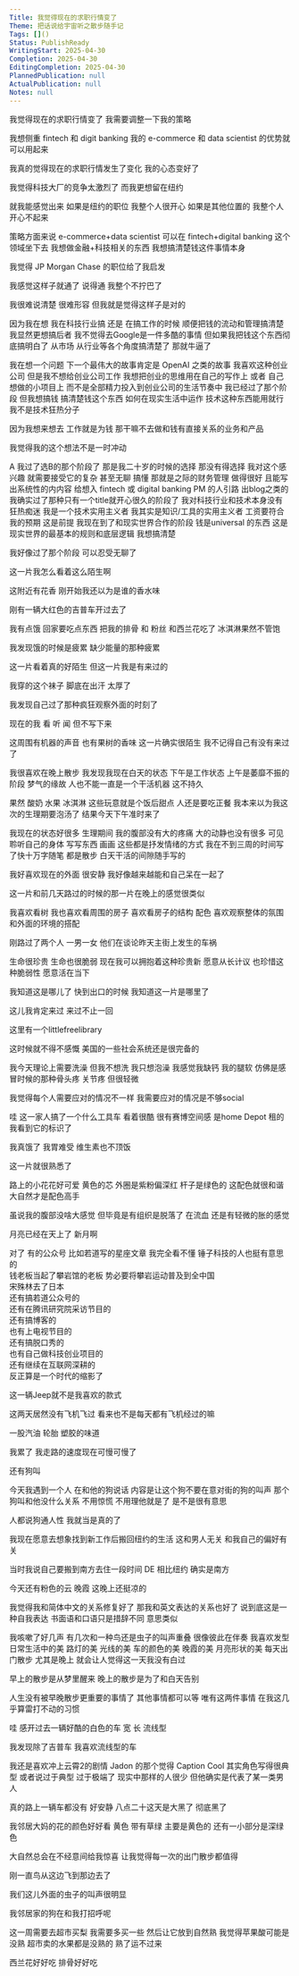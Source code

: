 ```yaml
---  
Title: 我觉得现在的求职行情变了  
Theme: 把话说给宇宙听之散步随手记  
Tags: []()  
Status: PublishReady  
WritingStart: 2025-04-30  
Completion: 2025-04-30  
EditingCompletion: 2025-04-30  
PlannedPublication: null  
ActualPublication: null  
Notes: null  
---  
```

  
我觉得现在的求职行情变了 我需要调整一下我的策略  
  
我想侧重 fintech 和 digit banking 我的 e-commerce 和 data scientist 的优势就可以用起来  
  
我真的觉得现在的求职行情发生了变化 我的心态变好了   
  
我觉得科技大厂的竞争太激烈了 而我更想留在纽约  
  
就我能感觉出来 如果是纽约的职位 我整个人很开心 如果是其他位置的 我整个人开心不起来  
  
策略方面来说 e-commerce+data scientist 可以在 fintech+digital banking 这个领域坐下去 我想做金融+科技相关的东西 我想搞清楚钱这件事情本身  
  
我觉得 JP Morgan Chase 的职位给了我启发  
  
我感觉这样子就通了 说得通 我整个不拧巴了  
  
我很难说清楚 很难形容 但我就是觉得这样子是对的  
  
因为我在想 我在科技行业搞 还是 在搞工作的时候 顺便把钱的流动和管理搞清楚 我显然更想搞后者 我不觉得去Google是一件多酷的事情 但如果我把钱这个东西彻底搞明白了 从市场 从行业等各个角度搞清楚了 那就牛逼了   
  
我在想一个问题 下一个最伟大的故事肯定是 OpenAI 之类的故事 我喜欢这种创业公司 但是我不想给创业公司工作 我想把创业的思维用在自己的写作上 或者 自己想做的小项目上 而不是全部精力投入到创业公司的生活节奏中 我已经过了那个阶段 但我想搞钱 搞清楚钱这个东西 如何在现实生活中运作 技术这种东西能用就行 我不是技术狂热分子  
  
因为我想来想去 工作就是为钱 那干嘛不去做和钱有直接关系的业务和产品  
  
我觉得我的这个想法不是一时冲动  
  
A 我过了选B的那个阶段了 那是我二十岁的时候的选择 那没有得选择 我对这个感兴趣 就需要接受它的复杂 甚至无聊 搞懂 那就是之际的财务管理 做得很好 且能写出系统性的内内容 给想入 fintech 或 digital banking PM 的人引路 出blog之类的 我确实过了那种只有一个title就开心很久的阶段了 我对科技行业和技术本身没有狂热痴迷 我是一个技术实用主义者 我其实是知识/工具的实用主义者 工资要符合我的预期 这是前提 我现在到了和现实世界合作的阶段 钱是universal 的东西 这是现实世界的最基本的规则和底层逻辑 我想搞清楚  
  
我好像过了那个阶段 可以忍受无聊了  
  
这一片我怎么看着这么陌生啊  
  
这附近有花香 刚开始我还以为是谁的香水味  
  
刚有一辆大红色的吉普车开过去了  
  
我有点饿 回家要吃点东西 把我的排骨 和 粉丝 和西兰花吃了 冰淇淋果然不管饱  
  
我发现饿的时候是疲累 缺少能量的那种疲累  
  
这一片看着真的好陌生 但这一片我是有来过的  
  
我穿的这个袜子 脚底在出汗 太厚了  
  
我发现自己过了那种疯狂观察外面的时刻了  
  
现在的我 看 听 闻 但不写下来  
  
这周围有机器的声音 也有果树的香味 这一片确实很陌生 我不记得自己有没有来过了  
  
我很喜欢在晚上散步 我发现我现在白天的状态 下午是工作状态 上午是萎靡不振的阶段 梦气的缘故 人也不能一直是一个干活机器 这不持久   
  
果然 酸奶 水果 冰淇淋 这些玩意就是个饭后甜点 人还是要吃正餐 我本来以为我这次的生理期要泡汤了 结果今天下午准时来了   
  
我现在的状态好很多 生理期间 我的腹部没有大的疼痛 大的动静也没有很多 可见聆听自己的身体 写写东西 画画 这些都是抒发情绪的方式 我在不到三周的时间写了快十万字随笔 都是散步 白天干活的间隙随手写的  
  
我好喜欢现在的外面 很安静 我好像越来越能和自己呆在一起了  
  
这一片和前几天路过的时候的那一片在晚上的感觉很类似  
  
我喜欢看树 我也喜欢看周围的房子 喜欢看房子的结构 配色 喜欢观察整体的氛围 和外面的环境的搭配  
  
刚路过了两个人 一男一女 他们在谈论昨天主街上发生的车祸  
  
生命很珍贵 生命也很脆弱 现在我可以拥抱着这种珍贵新 愿意从长计议 也珍惜这种脆弱性 愿意活在当下  
  
我知道这是哪儿了 快到出口的时候 我知道这一片是哪里了   
  
这儿我肯定来过 来过不止一回  
  
这里有一个littlefreelibrary  
  
这时候就不得不感慨 美国的一些社会系统还是很完备的  
  
我今天理论上需要洗澡 但我不想洗 我只想泡澡 我感觉我缺钙 我的腿软 仿佛是感冒时候的那种骨头疼 关节疼 但很轻微  
  
我觉得每个人需要应对的情况不一样 我需要应对的情况是不够social   
  
哇 这一家人搞了一个什么工具车 看着很酷 很有赛博空间感 是home Depot 租的 我看到它的标识了  
  
我真饿了 我胃难受 维生素也不顶饭  
  
这一片就很熟悉了  
  
路上的小花花好可爱 黄色的芯 外圈是紫粉偏深红 杆子是绿色的 这配色就很和谐 大自然才是配色高手  
  
虽说我的腹部没啥大感觉 但毕竟是有组织是脱落了 在流血 还是有轻微的胀的感觉  
  
月亮已经在天上了 新月啊   
  
对了 有的公众号 比如若道写的星座文章 我完全看不懂 锤子科技的人也挺有意思的  
钱老板当起了攀岩馆的老板 势必要将攀岩运动普及到全中国  
宋殊林去了日本  
还有搞若道公众号的  
还有在腾讯研究院采访节目的  
还有搞博客的  
也有上电视节目的  
还有搞脱口秀的  
也有自己做科技创业项目的  
还有继续在互联网深耕的  
反正算是一个时代的缩影了  
  
这一辆Jeep就不是我喜欢的款式  
  
这两天居然没有飞机飞过 看来也不是每天都有飞机经过的嘛  
  
一股汽油 轮胎 塑胶的味道   
  
我累了 我走路的速度现在可慢可慢了  
  
还有狗叫   
  
今天我遇到一个人 在和他的狗说话 内容是让这个狗不要在意对街的狗的叫声 那个狗叫和他没什么关系 不用惊慌 不用理他就是了 是不是很有意思  
  
人都说狗通人性 我就当是真的了  
  
我现在愿意去想象找到新工作后搬回纽约的生活 这和男人无关 和我自己的偏好有关   
  
当时我说自己要搬到南方去住一段时间 DE 相比纽约 确实是南方  
  
今天还有粉色的云 晚霞 这晚上还挺凉的  
  
我觉得我和简体中文的关系修复好了 那我和英文表达的关系也好了 说到底这是一种自我表达 书面语和口语只是措辞不同 意思类似  
  
我咳嗽了好几声 有几次和一种鸟还是虫子的叫声重叠 很像彼此在伴奏 我喜欢发型日常生活中的美 路灯的美 光线的美 车的颜色的美 晚霞的美 月亮形状的美 每天出门散步 尤其是晚上 就会让人觉得这一天我没有白过   
  
早上的散步是从梦里醒来 晚上的散步是为了和白天告别   
  
人生没有被早晚散步更重要的事情了 其他事情都可以等 唯有这两件事情 在我这几乎算雷打不动的习惯  
  
哇 感开过去一辆好酷的白色的车 宽 长 流线型  
  
我发现除了吉普车 我喜欢流线型的车  
  
我还是喜欢冲上云霄2的剧情  Jadon 的那个觉得 Caption Cool 其实角色写得很典型 或者说过于典型 过于极端了 现实中那样的人很少 但他确实是代表了某一类男人  
  
真的路上一辆车都没有 好安静 八点二十这天是大黑了 彻底黑了  
  
我邻居大妈的花的颜色好好看 黄色 带有草绿 主要是黄色的 还有一小部分是深绿色  
  
大自然总会在不经意间给我惊喜 让我觉得每一次的出门散步都值得  
  
刚一直鸟从这边飞到那边去了   
  
我们这儿外面的虫子的叫声很明显  
  
我邻居家的狗在和我打招呼呢   
  
这一周需要去超市买梨 我需要多买一些 然后让它放到自然熟 我觉得苹果酸可能是没熟 超市卖的水果都是没熟的 熟了运不过来   
  
西兰花好好吃 排骨好好吃   
  